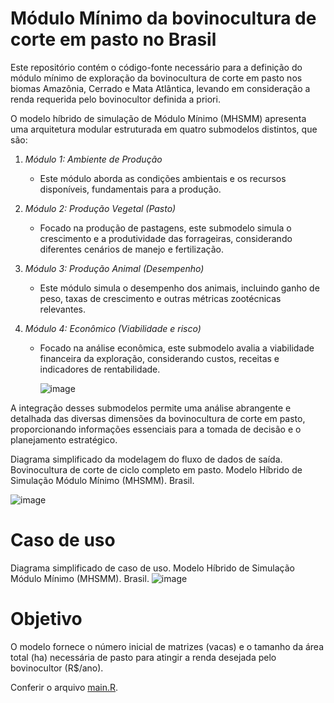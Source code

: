 # Módulo Mínimo da bovinocultura de corte em pasto no Brasil
Este repositório contém o código-fonte necessário para a definição do módulo mínimo de exploração da bovinocultura de corte em pasto nos biomas Amazônia, Cerrado e Mata Atlântica, levando em consideração a renda requerida pelo bovinocultor definida a priori.

O modelo híbrido de simulação de Módulo Mínimo (MHSMM) apresenta uma arquitetura modular estruturada em quatro submodelos distintos, que são:
1. *Módulo 1: Ambiente de Produção*
   - Este módulo aborda as condições ambientais e os recursos disponíveis, fundamentais para a produção.
     
2. *Módulo 2: Produção Vegetal (Pasto)*
   - Focado na produção de pastagens, este submodelo simula o crescimento e a produtividade das forrageiras, considerando diferentes cenários de manejo e fertilização.

3. *Módulo 3: Produção Animal (Desempenho)*
   - Este módulo simula o desempenho dos animais, incluindo ganho de peso, taxas de crescimento e outras métricas zootécnicas relevantes.

4. *Módulo 4: Econômico (Viabilidade e risco)*
   - Focado na análise econômica, este submodelo avalia a viabilidade financeira da exploração, considerando custos, receitas e indicadores de rentabilidade.

     ![image](https://github.com/user-attachments/assets/bf083bc0-bda3-4b48-97a9-1b95c4714cfc)

A integração desses submodelos permite uma análise abrangente e detalhada das diversas dimensões da bovinocultura de corte em pasto, proporcionando informações essenciais para a tomada de decisão e o planejamento estratégico.

Diagrama simplificado da modelagem do fluxo de dados de saída. Bovinocultura de corte de ciclo completo em pasto. Modelo Híbrido de Simulação Módulo Mínimo (MHSMM). Brasil.
 
 ![image](https://github.com/user-attachments/assets/b39c716f-f66b-4ea7-8d42-8b50cde28aae)

# Caso de uso
Diagrama simplificado de caso de uso. Modelo Híbrido de Simulação Módulo Mínimo (MHSMM). Brasil.
![image](https://github.com/user-attachments/assets/71f8e5bb-c4fd-4832-8317-bcf590251315)

# Objetivo
O modelo fornece o número inicial de matrizes (vacas) e o tamanho da área total (ha) necessária de pasto para atingir a renda desejada pelo bovinocultor (R$/ano).

Conferir o arquivo [main.R](R/main.R).
